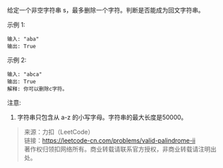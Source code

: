 给定一个非空字符串 s，最多删除一个字符。判断是否能成为回文字符串。

示例 1:
```
输入: "aba"
输出: True
```

示例 2:
```
输入: "abca"
输出: True
解释: 你可以删除c字符。
```

注意:
1. 字符串只包含从 a-z 的小写字母。字符串的最大长度是50000。

> 来源：力扣（LeetCode）  
> 链接：https://leetcode-cn.com/problems/valid-palindrome-ii  
> 著作权归领扣网络所有。商业转载请联系官方授权，非商业转载请注明出处。  